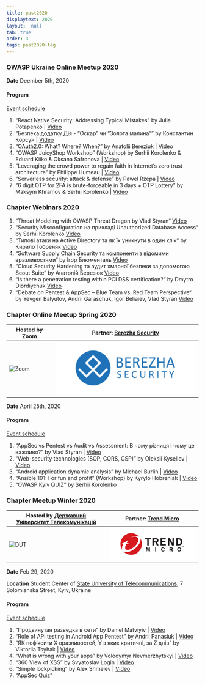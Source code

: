 ```yaml
---
title: past2020
displaytext: 2020
layout:  null
tab: true
order: 3
tags: past2020-tag
---
```


### OWASP Ukraine Online Meetup 2020

**Date** Deember 5th, 2020 


#### Program

[Event
schedule](https://cfp.owaspukraine.org/owaspukraine2020/schedule/)

1.  “React Native Security: Addressing Typical Mistakes” by Julia Potapenko |
    [Video](https://www.youtube.com/watch?v=SdnSHb2zFW0&list=PLBvwykOxvhNa3J67VHtmJsxT_c2LPyUNz&index=1)
2.  “Безпека додатку Дія - “Оскар” чи “Золота малина”” by Константин Корсун |
    [Video](https://www.youtube.com/watch?v=_Gn3zFPpuV8&list=PLBvwykOxvhNa3J67VHtmJsxT_c2LPyUNz&index=2)
3.  “OAuth2.0: What? Where? When?” by Anatolii Bereziuk |
    [Video](https://www.youtube.com/watch?v=kuBx8u-lAkk&list=PLBvwykOxvhNa3J67VHtmJsxT_c2LPyUNz&index=3)
4.  “OWASP JuicyShop Workshop” (Workshop) by Serhii Korolenko & Eduard Kiiko & Oksana Safronova |
    [Video](https://www.youtube.com/watch?v=fJDgXOLpmnw&list=PLBvwykOxvhNa3J67VHtmJsxT_c2LPyUNz&index=4)
5.  “Leveraging the crowd power to regain faith in Internet’s zero trust architecture” by Philippe Humeau |
    [Video](https://www.youtube.com/watch?v=R6uwwzWZJMk&list=PLBvwykOxvhNa3J67VHtmJsxT_c2LPyUNz&index=5)
6.  “Serverless security: attack & defense” by Pawel Rzepa |
    [Video](https://www.youtube.com/watch?v=iy4iw8VgyHM&list=PLBvwykOxvhNa3J67VHtmJsxT_c2LPyUNz&index=6)
7.  “6 digit OTP for 2FA is brute-forceable in 3 days + OTP Lottery” by Maksym Khramov & Serhii Korolenko |
    [Video](https://www.youtube.com/watch?v=7YlqYWEweqk&list=PLBvwykOxvhNa3J67VHtmJsxT_c2LPyUNz&index=7)

### Chapter Webinars 2020

1. “Threat Modeling with OWASP Threat Dragon by Vlad Styran“ [Video](https://www.youtube.com/watch?v=ebTyyZuIgqI&list=PLDLqQj8RuUFujgQA6WpkYMc_oDstMhsZZ&index=2&t=0s)
2. “Security Misconfiguration на прикладі Unauthorized Database Access“ by Serhii Korolenko [Video](https://www.youtube.com/watch?v=48KvKuqisk0&list=PLDLqQj8RuUFujgQA6WpkYMc_oDstMhsZZ&index=3&t=0s)
3. “Типові атаки на Active Directory та як їх уникнути в один клік“ by Кирило Гобреняк [Video](https://www.youtube.com/watch?v=cn_2234FhMs&list=PLDLqQj8RuUFujgQA6WpkYMc_oDstMhsZZ&index=4&t=0s)
4. “Software Supply Chain Security та компоненти з відомими вразливостями“ by Ігор Блюменталь [Video](https://www.youtube.com/watch?v=hYcGFs1H6kU&list=PLDLqQj8RuUFujgQA6WpkYMc_oDstMhsZZ&index=5&t=0s)
5. “Cloud Security Hardening та аудит хмарної безпеки за допомогою Scout Suite“ by Анатолій Березюк [Video](https://www.youtube.com/watch?v=e3BG9FfgmG8&list=PLDLqQj8RuUFujgQA6WpkYMc_oDstMhsZZ&index=6&t=0s)
6. “Is there a penetration testing within PCI DSS certification?“ by Dmytro Diordiychuk [Video](https://www.youtube.com/watch?v=JuPvQL-jAgA&list=PLDLqQj8RuUFujgQA6WpkYMc_oDstMhsZZ&index=7&t=0s)
7. “Debate on Pentest & AppSec – Blue Team vs. Red Team Perspective“ by Yevgen Balyutov, Andrii Garaschuk, Igor Beliaiev, Vlad Styran [Video](https://www.youtube.com/watch?v=_AI2fd6C9j4&list=PLDLqQj8RuUFujgQA6WpkYMc_oDstMhsZZ&index=8&t=0s)


### Chapter Online Meetup Spring 2020

| Hosted by Zoom | Partner: [Berezha Security](https://berezhasecurity.com)    |
| -------------------------------------------------------- | ------------------------------------------------------------------- |
| ![Zoom](assets/images/partners/zoom.png "Zoom")                | ![Berezha Security](assets/images/partners/berezha.png "Berezha Security") |

**Date** April 25th, 2020 


#### Program

[Event
schedule](https://cfp.owaspukraine.org/oks2m20/schedule/)

1.  “AppSec vs Pentest vs Audit vs Assessment: В чому різниця і чому це важливо?” by Vlad Styran |
    [Video](https://www.youtube.com/watch?v=of08ANtBNnM&list=PLDLqQj8RuUFszVSKOvM7nxhnzO5016-Te&index=2&t=0s)
2.  “Web-security technologies (SOP, CORS, CSP)” by Oleksii Kyseliov |
    [Video](https://www.youtube.com/watch?v=BYUsdo3RNF4&list=PLDLqQj8RuUFszVSKOvM7nxhnzO5016-Te&index=3&t=0s)
3.  “Android application dynamic analysis” by Michael Burlin |
    [Video](https://www.youtube.com/watch?v=TsJX4PYesWs&list=PLDLqQj8RuUFszVSKOvM7nxhnzO5016-Te&index=4&t=0s)
4.  “Ansible 101: For fun and profit” (Workshop) by Kyrylo Hobreniak |
    [Video](https://www.youtube.com/watch?v=YBYUTv0Bd1Q&list=PLDLqQj8RuUFszVSKOvM7nxhnzO5016-Te&index=5&t=0s)
5.  “OWASP Kyiv QUIZ” by Serhii Korolenko

### Chapter Meetup Winter 2020

| Hosted by [Державний Університет Телекомунікацій](http://www.dut.edu.ua/) | Partner: [Trend Micro](https://www.trendmicro.com/)        |
| -------------------------------------------------------- | ------------------------------------------------------------------- |
| ![DUT](assets/images/partners/dut.jpg "DUT")                | ![Trend Micro](assets/images/partners/trendmicro.png "Trend Micro") |

**Date** Feb 29, 2020 

**Location**
Student Center of [State University
of Telecommunications](http://www.dut.edu.ua), 7 Solomianska Street,
Kyiv, Ukraine


#### Program

[Event
schedule](https://cfp.owaspukraine.org/owaspkyivwinter2020/schedule/)

1.  “Продвинутая разведка в сети” by Daniel Matviyiv |
    [Video](https://www.youtube.com/watch?v=4kSPO9M254Y&list=PLDLqQj8RuUFt4Xpb30lhuN7cSVzgcPfWI&index=2&t=0s)
2.  “Role of API testing in Android App Pentest” by Andrii Panasiuk |
    [Video](https://www.youtube.com/watch?v=fLvECwvVZQk&list=PLDLqQj8RuUFt4Xpb30lhuN7cSVzgcPfWI&index=3&t=0s)
3.  “ЯК пофіксити Х вразливостей, Y з яких критичні, за Z днів” by Viktoriia Tsyhak |
    [Video](https://www.youtube.com/watch?v=OC9HPNSq3e4&list=PLDLqQj8RuUFt4Xpb30lhuN7cSVzgcPfWI&index=4&t=0s)
4.  “What is wrong with your apps” by Volodymyr Nevmerzhytskyi |
    [Video](https://www.youtube.com/watch?v=6e1vjORKDlM&list=PLDLqQj8RuUFt4Xpb30lhuN7cSVzgcPfWI&index=5&t=0s)
5.  “360 View of XSS” by Svyatoslav Login |
    [Video](https://www.youtube.com/watch?v=fqVLAVoSM7I&list=PLDLqQj8RuUFt4Xpb30lhuN7cSVzgcPfWI&index=7&t=0s)
6.  “Simple lockpicking” by Alex Shmelev |
    [Video](https://www.youtube.com/watch?v=_GeBEmWqQnQ&list=PLDLqQj8RuUFt4Xpb30lhuN7cSVzgcPfWI&index=6&t=0s)
7.  “AppSec Quiz”
